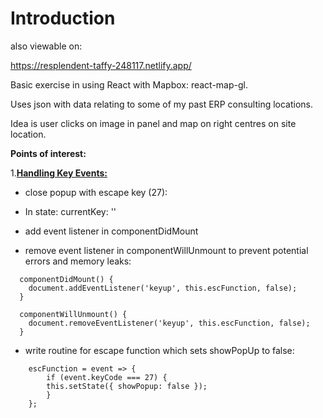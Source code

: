 # Introduction

also viewable on:

https://resplendent-taffy-248117.netlify.app/

Basic exercise in using React with Mapbox: react-map-gl.

Uses json with data relating to some of my past ERP consulting locations.

Idea is user clicks on image in panel and map on right centres on site location.

**Points of interest:**

1.<u>**Handling Key Events:**</u>

- close popup with escape key (27):

- In state: currentKey: ''
- add event listener in componentDidMount
- remove event listener in componentWillUnmount to prevent potential errors and memory leaks:

```
  componentDidMount() {
    document.addEventListener('keyup', this.escFunction, false);
  }

  componentWillUnmount() {
    document.removeEventListener('keyup', this.escFunction, false);
  }

```

- write routine for escape function which sets showPopUp to false:

```
    escFunction = event => {
        if (event.keyCode === 27) {
        this.setState({ showPopup: false });
        }
    };
```
